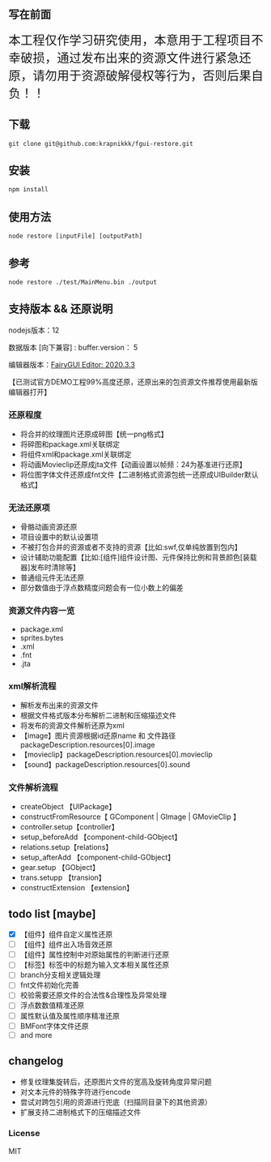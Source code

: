 ## 写在前面

<font size=5>本工程仅作学习研究使用，本意用于工程项目不幸破损，通过发布出来的资源文件进行紧急还原，请勿用于资源破解侵权等行为，否则后果自负！！</font>

## 下载

```
git clone git@github.com:krapnikkk/fgui-restore.git
```

## 安装 

```sh
npm install
```
## 使用方法
```
node restore [inputFile] [outputPath]
```

## 参考

```
node restore ./test/MainMenu.bin ./output 
```

## 支持版本 && 还原说明

nodejs版本：12

数据版本 [向下兼容] : buffer.version： 5

编辑器版本：[FairyGUI Editor: 2020.3.3](https://fairygui.com/product.html)

【已测试官方DEMO工程99%高度还原，还原出来的包资源文件推荐使用最新版编辑器打开】

### 还原程度
 - 将合并的纹理图片还原成碎图【统一png格式】
 - 将碎图和package.xml关联绑定
 - 将组件xml和package.xml关联绑定
 - 将动画Movieclip还原成jta文件【动画设置以帧频：24为基准进行还原】
 - 将位图字体文件还原成fnt文件【二进制格式资源包统一还原成UIBuilder默认格式】
 
  
### 无法还原项
 - 骨骼动画资源还原
 - 项目设置中的默认设置项
 - 不被打包合并的资源或者不支持的资源【比如:swf,仅单纯放置到包内】
 - 设计辅助功能配置【比如:[组件]组件设计图、元件保持比例和背景颜色[装载器]发布时清除等】
 - 普通组元件无法还原
 - 部分数值由于浮点数精度问题会有一位小数上的偏差

### 资源文件内容一览
 - package.xml
 - sprites.bytes
 - .xml
 - .fnt
 - .jta

### xml解析流程
 - 解析发布出来的资源文件
 - 根据文件格式版本分布解析二进制和压缩描述文件
 - 将发布的资源文件解析还原为xml
 - 【image】图片资源根据id还原name 和 文件路径 packageDescription.resources[0].image
 - 【movieclip】packageDescription.resources[0].movieclip
 - 【sound】packageDescription.resources[0].sound

### 文件解析流程
 - createObject 【UIPackage】
 - constructFromResource【 GComponent | GImage | GMovieClip 】
 - controller.setup【controller】
 - setup_beforeAdd 【component-child-GObject】
 - relations.setup【relations】
 - setup_afterAdd 【component-child-GObject】
 - gear.setup 【GObject】
 - trans.setupp 【transion】
 - constructExtension 【extension】

## todo list [maybe]
- [x] 【组件】组件自定义属性还原
- [ ] 【组件】组件出入场音效还原
- [ ] 【组件】属性控制中对原始属性的判断进行还原
- [ ] 【标签】标签中的标题为输入文本相关属性还原
- [ ] branch分支相关逻辑处理
- [ ] fnt文件初始化完善
- [ ] 校验需要还原文件的合法性&合理性及异常处理
- [ ] 浮点数数值精准还原
- [ ] 属性默认值及属性顺序精准还原
- [ ] BMFont字体文件还原
- [ ] and more

## changelog
- 修复纹理集旋转后，还原图片文件的宽高及旋转角度异常问题
- 对文本元件的特殊字符进行encode
- 尝试对跨包引用的资源进行兜底（扫描同目录下的其他资源）
- 扩展支持二进制格式下的压缩描述文件

### License ###
MIT
